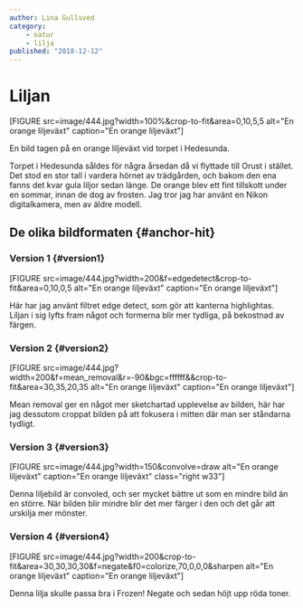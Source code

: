 ```yaml
---
author: Lina Gullsved
category:
    - natur
    - lilja
published: "2018-12-12"
---
```

Liljan
==================================
[FIGURE src=image/444.jpg?width=100%&crop-to-fit&area=0,10,5,5 alt="En orange liljeväxt" caption="En orange liljeväxt"]

En bild tagen på en orange liljeväxt vid torpet i Hedesunda.

<!--more-->

Torpet i Hedesunda såldes för några årsedan då vi flyttade till Orust i stället.
Det stod en stor tall i vardera hörnet av trädgården, och bakom den ena fanns det kvar gula liljor sedan länge. De orange blev ett fint tillskott under en sommar, innan de dog av frosten.
Jag tror jag har använt en Nikon digitalkamera, men av äldre modell.

De olika bildformaten {#anchor-hit}
-----------------------------------
### Version 1 {#version1}
[FIGURE src=image/444.jpg?width=200&f=edgedetect&crop-to-fit&area=0,10,0,5 alt="En orange liljeväxt" caption="En orange liljeväxt"]

Här har jag använt filtret edge detect, som gör att kanterna highlightas. Liljan i sig lyfts fram något och formerna blir mer tydliga, på bekostnad av färgen.

### Version 2 {#version2}
[FIGURE src=image/444.jpg?width=200&f=mean_removal&r=-90&bgc=ffffff&&crop-to-fit&area=30,35,20,35 alt="En orange liljeväxt" caption="En orange liljeväxt"]

Mean removal ger en något mer sketchartad upplevelse av bilden, här har jag  dessutom croppat bilden på att fokusera i mitten där man ser ståndarna tydligt.

### Version 3 {#version3}
[FIGURE src=image/444.jpg?width=150&convolve=draw alt="En orange liljeväxt" caption="En orange liljeväxt" class="right w33"]

Denna liljebild är convoled, och ser mycket bättre ut som en mindre bild än en större. När bilden blir mindre blir det mer färger i den och det går att urskilja mer mönster.

### Version 4 {#version4}
[FIGURE src=image/444.jpg?width=200&crop-to-fit&area=30,30,30,30&f=negate&f0=colorize,70,0,0,0&sharpen alt="En orange liljeväxt" caption="En orange liljeväxt"]

Denna lilja skulle passa bra i Frozen! Negate och sedan höjt upp röda toner.
